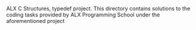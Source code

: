 ALX C Structures, typedef project. This directory contains solutions to the coding tasks provided by ALX Programming School under the aforementioned project
